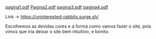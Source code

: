 [pagina1.pdf](https://github.com/future4code/Freire-labe-ninja7/files/9030708/pagina1.pdf)
[Pagina2.pdf](https://github.com/future4code/Freire-labe-ninja7/files/9030709/Pagina2.pdf)
[pagina3.pdf](https://github.com/future4code/Freire-labe-ninja7/files/9030710/pagina3.pdf)
[pagina4.pdf](https://github.com/future4code/Freire-labe-ninja7/files/9030711/pagina4.pdf)


Link -> https://uninterested-rabbits.surge.sh/

Escolhemos as devidas cores e a forma como vamos fazer o site,
 pois vimos  que iria deixar o site bem intuitivo, e bonito.
 
